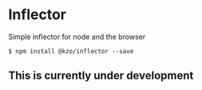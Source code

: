 # Inflector

Simple inflector for node and the browser

```
$ npm install @kzo/inflector --save
```

## This is currently under development
